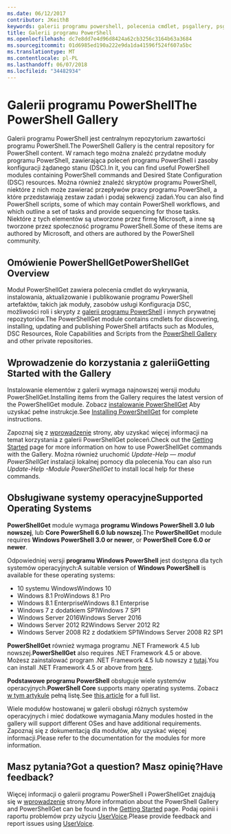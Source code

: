 ```yaml
---
ms.date: 06/12/2017
contributor: JKeithB
keywords: galerii programu powershell, polecenia cmdlet, psgallery, psget
title: Galerii programu PowerShell
ms.openlocfilehash: dc7e8dd7e4d96d8424a62cb3256c3164b63a3684
ms.sourcegitcommit: 01d6985ed190a222e9da1da41596f524f607a5bc
ms.translationtype: MT
ms.contentlocale: pl-PL
ms.lasthandoff: 06/07/2018
ms.locfileid: "34482934"
---
```

# <a name="the-powershell-gallery"></a><span data-ttu-id="3e416-103">Galerii programu PowerShell</span><span class="sxs-lookup"><span data-stu-id="3e416-103">The PowerShell Gallery</span></span>

<span data-ttu-id="3e416-104">Galerii programu PowerShell jest centralnym repozytorium zawartości programu PowerShell.</span><span class="sxs-lookup"><span data-stu-id="3e416-104">The PowerShell Gallery is the central repository for PowerShell content.</span></span> <span data-ttu-id="3e416-105">W ramach tego można znaleźć przydatne moduły programu PowerShell, zawierająca poleceń programu PowerShell i zasoby konfiguracji żądanego stanu (DSC).</span><span class="sxs-lookup"><span data-stu-id="3e416-105">In it, you can find useful PowerShell modules containing PowerShell commands and Desired State Configuration (DSC) resources.</span></span>
<span data-ttu-id="3e416-106">Można również znaleźć skryptów programu PowerShell, niektóre z nich może zawierać przepływów pracy programu PowerShell, a które przedstawiają zestaw zadań i podaj sekwencji zadań.</span><span class="sxs-lookup"><span data-stu-id="3e416-106">You can also find PowerShell scripts, some of which may contain PowerShell workflows, and which outline a set of tasks and provide sequencing for those tasks.</span></span> <span data-ttu-id="3e416-107">Niektóre z tych elementów są utworzone przez firmę Microsoft, a inne są tworzone przez społeczność programu PowerShell.</span><span class="sxs-lookup"><span data-stu-id="3e416-107">Some of these items are authored by Microsoft, and others are authored by the PowerShell community.</span></span>

## <a name="powershellget-overview"></a><span data-ttu-id="3e416-108">Omówienie PowerShellGet</span><span class="sxs-lookup"><span data-stu-id="3e416-108">PowerShellGet Overview</span></span>

<span data-ttu-id="3e416-109">Moduł PowerShellGet zawiera polecenia cmdlet do wykrywania, instalowania, aktualizowanie i publikowanie programu PowerShell artefaktów, takich jak moduły, zasobów usługi Konfiguracja DSC, możliwości roli i skrypty z [galerii programu PowerShell](https://www.PowerShellGallery.com) i innych prywatnej repozytoriów.</span><span class="sxs-lookup"><span data-stu-id="3e416-109">The PowerShellGet module contains cmdlets for discovering, installing, updating and publishing PowerShell artifacts such as Modules, DSC Resources, Role Capabilities and Scripts from the [PowerShell Gallery](https://www.PowerShellGallery.com) and other private repositories.</span></span>

## <a name="getting-started-with-the-gallery"></a><span data-ttu-id="3e416-110">Wprowadzenie do korzystania z galerii</span><span class="sxs-lookup"><span data-stu-id="3e416-110">Getting Started with the Gallery</span></span>

<span data-ttu-id="3e416-111">Instalowanie elementów z galerii wymaga najnowszej wersji modułu PowerShellGet.</span><span class="sxs-lookup"><span data-stu-id="3e416-111">Installing items from the Gallery requires the latest version of the PowerShellGet module.</span></span>
<span data-ttu-id="3e416-112">Zobacz [instalowanie PowerShellGet](installing-psget.md) Aby uzyskać pełne instrukcje.</span><span class="sxs-lookup"><span data-stu-id="3e416-112">See [Installing PowerShellGet](installing-psget.md) for complete instructions.</span></span>

<span data-ttu-id="3e416-113">Zapoznaj się z [wprowadzenie](getting-started.md) strony, aby uzyskać więcej informacji na temat korzystania z galerii PowerShellGet poleceń.</span><span class="sxs-lookup"><span data-stu-id="3e416-113">Check out the [Getting Started](getting-started.md) page for more information on how to use PowerShellGet commands with the Gallery.</span></span> <span data-ttu-id="3e416-114">Można również uruchomić *Update-Help — moduł PowerShellGet* instalacji lokalnej pomocy dla polecenia.</span><span class="sxs-lookup"><span data-stu-id="3e416-114">You can also run *Update-Help -Module PowerShellGet* to install local help for these commands.</span></span>

## <a name="supported-operating-systems"></a><span data-ttu-id="3e416-115">Obsługiwane systemy operacyjne</span><span class="sxs-lookup"><span data-stu-id="3e416-115">Supported Operating Systems</span></span>

<span data-ttu-id="3e416-116">**PowerShellGet** module wymaga **programu Windows PowerShell 3.0 lub nowszej**, lub **Core PowerShell 6.0 lub nowszej**.</span><span class="sxs-lookup"><span data-stu-id="3e416-116">The **PowerShellGet** module requires **Windows PowerShell 3.0 or newer**, or **PowerShell Core 6.0 or newer**.</span></span>

<span data-ttu-id="3e416-117">Odpowiedniej wersji **programu Windows PowerShell** jest dostępna dla tych systemów operacyjnych:</span><span class="sxs-lookup"><span data-stu-id="3e416-117">A suitable version of **Windows PowerShell** is available for these operating systems:</span></span>

- <span data-ttu-id="3e416-118">10 systemu Windows</span><span class="sxs-lookup"><span data-stu-id="3e416-118">Windows 10</span></span>
- <span data-ttu-id="3e416-119">Windows 8.1 Pro</span><span class="sxs-lookup"><span data-stu-id="3e416-119">Windows 8.1 Pro</span></span>
- <span data-ttu-id="3e416-120">Windows 8.1 Enterprise</span><span class="sxs-lookup"><span data-stu-id="3e416-120">Windows 8.1 Enterprise</span></span>
- <span data-ttu-id="3e416-121">Windows 7 z dodatkiem SP1</span><span class="sxs-lookup"><span data-stu-id="3e416-121">Windows 7 SP1</span></span>
- <span data-ttu-id="3e416-122">Windows Server 2016</span><span class="sxs-lookup"><span data-stu-id="3e416-122">Windows Server 2016</span></span>
- <span data-ttu-id="3e416-123">Windows Server 2012 R2</span><span class="sxs-lookup"><span data-stu-id="3e416-123">Windows Server 2012 R2</span></span>
- <span data-ttu-id="3e416-124">Windows Server 2008 R2 z dodatkiem SP1</span><span class="sxs-lookup"><span data-stu-id="3e416-124">Windows Server 2008 R2 SP1</span></span>

<span data-ttu-id="3e416-125">**PowerShellGet** również wymaga programu .NET Framework 4.5 lub nowszej.</span><span class="sxs-lookup"><span data-stu-id="3e416-125">**PowerShellGet** also requires .NET Framework 4.5 or above.</span></span> <span data-ttu-id="3e416-126">Możesz zainstalować program .NET Framework 4.5 lub nowszy z [tutaj](https://msdn.microsoft.com/library/5a4x27ek.aspx).</span><span class="sxs-lookup"><span data-stu-id="3e416-126">You can install .NET Framework 4.5 or above from [here](https://msdn.microsoft.com/library/5a4x27ek.aspx).</span></span>

<span data-ttu-id="3e416-127">**Podstawowe programu PowerShell** obsługuje wiele systemów operacyjnych.</span><span class="sxs-lookup"><span data-stu-id="3e416-127">**PowerShell Core** supports many operating systems.</span></span> <span data-ttu-id="3e416-128">Zobacz [w tym artykule](https://blogs.msdn.microsoft.com/powershell/2018/01/10/powershell-core-6-0-generally-available-ga-and-supported/) pełną listę.</span><span class="sxs-lookup"><span data-stu-id="3e416-128">See [this article](https://blogs.msdn.microsoft.com/powershell/2018/01/10/powershell-core-6-0-generally-available-ga-and-supported/) for a full list.</span></span>

<span data-ttu-id="3e416-129">Wiele modułów hostowanej w galerii obsługi różnych systemów operacyjnych i mieć dodatkowe wymagania.</span><span class="sxs-lookup"><span data-stu-id="3e416-129">Many modules hosted in the gallery will support different OSes and have additional requirements.</span></span> <span data-ttu-id="3e416-130">Zapoznaj się z dokumentacją dla modułów, aby uzyskać więcej informacji.</span><span class="sxs-lookup"><span data-stu-id="3e416-130">Please refer to the documentation for the modules for more information.</span></span>

## <a name="got-a-question-have-feedback"></a><span data-ttu-id="3e416-131">Masz pytania?</span><span class="sxs-lookup"><span data-stu-id="3e416-131">Got a question?</span></span> <span data-ttu-id="3e416-132">Masz opinię?</span><span class="sxs-lookup"><span data-stu-id="3e416-132">Have feedback?</span></span>

<span data-ttu-id="3e416-133">Więcej informacji o galerii programu PowerShell i PowerShellGet znajdują się w [wprowadzenie](getting-started.md) strony.</span><span class="sxs-lookup"><span data-stu-id="3e416-133">More information about the PowerShell Gallery and PowerShellGet can be found in the [Getting Started](getting-started.md) page.</span></span> <span data-ttu-id="3e416-134">Podaj opinii i raportu problemów przy użyciu [UserVoice](http://windowsserver.uservoice.com/forums/301869-powershell).</span><span class="sxs-lookup"><span data-stu-id="3e416-134">Please provide feedback and report issues using [UserVoice](http://windowsserver.uservoice.com/forums/301869-powershell).</span></span>

